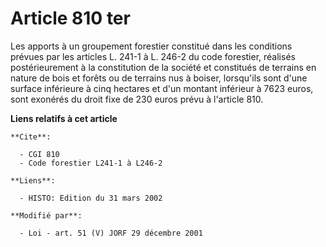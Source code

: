 # Article 810 ter

Les apports à un groupement forestier constitué dans les conditions prévues par les articles L. 241-1 à L. 246-2 du code
forestier, réalisés postérieurement à la constitution de la société et constitués de terrains en nature de bois et forêts ou
de terrains nus à boiser, lorsqu'ils sont d'une surface inférieure à cinq hectares et d'un montant inférieur à 7623 euros,
sont exonérés du droit fixe de 230 euros prévu à l'article 810.

**Liens relatifs à cet article**

	**Cite**:

	  - CGI 810
	  - Code forestier L241-1 à L246-2

	**Liens**:

	  - HISTO: Edition du 31 mars 2002

	**Modifié par**:

	  - Loi - art. 51 (V) JORF 29 décembre 2001
